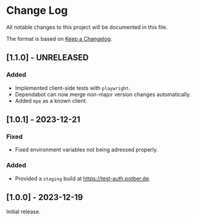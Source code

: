 # Change Log

All notable changes to this project will be documented in this file.

The format is based on [Keep a Changelog](http://keepachangelog.com/).

## [1.1.0] - UNRELEASED

### Added

- Implemented client-side tests with `playwright`.
- Dependabot can now merge non-major version changes automatically.
- Added `mpe` as a known client.

## [1.0.1] - 2023-12-21

### Fixed

- Fixed environment variables not being adressed properly.

### Added

- Provided a `staging` build at https://test-auth.potber.de.

## [1.0.0] - 2023-12-19

Initial release.
